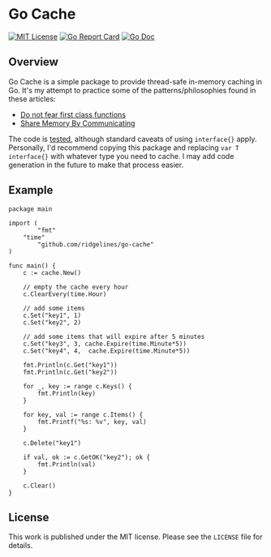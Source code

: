 # Go Cache

[![MIT License](https://img.shields.io/badge/license-MIT-blue.svg)](https://github.com/ridgelines/go-cache/blob/master/LICENSE)
[![Go Report Card](https://goreportcard.com/badge/github.com/ridgelines/go-cache)](https://goreportcard.com/report/github.com/ridgelines/go-cache)
[![Go Doc](https://godoc.org/github.com/ridgelines/go-cache?status.svg)](https://godoc.org/github.com/ridgelines/go-cache)


## Overview
Go Cache is a simple package to provide thread-safe in-memory caching in Go. 
It's my attempt to practice some of the patterns/philosophies found in these articles:

* [Do not fear first class functions](https://dave.cheney.net/2016/11/13/do-not-fear-first-class-functions)
* [Share Memory By Communicating](https://blog.golang.org/share-memory-by-communicating)

The code is [tested](https://github.com/ridgelines/go-cache/blob/master/cache_test.go), although standard caveats of using `interface{}` apply.  
Personally, I'd recommend copying this package and replacing `var T interface{}` with whatever type you need to cache. 
I may add code generation in the future to make that process easier. 

## Example
```
package main

import (
        "fmt"
	"time"
        "github.com/ridgelines/go-cache"
)

func main() {
	c := cache.New()
	
	// empty the cache every hour
	c.ClearEvery(time.Hour)
	
	// add some items
	c.Set("key1", 1)
	c.Set("key2", 2)
	
	// add some items that will expire after 5 minutes
	c.Set("key3", 3, cache.Expire(time.Minute*5))
	c.Set("key4", 4,  cache.Expire(time.Minute*5))

	fmt.Println(c.Get("key1"))
	fmt.Println(c.Get("key2"))
	
	for _, key := range c.Keys() {
		fmt.Println(key)
	}
	
	for key, val := range c.Items() {
		fmt.Printf("%s: %v", key, val)
	}
	
	c.Delete("key1")
	
	if val, ok := c.GetOK("key2"); ok {
		fmt.Println(val)
	}
	
	c.Clear()
}
```

## License
This work is published under the MIT license.
Please see the `LICENSE` file for details.
